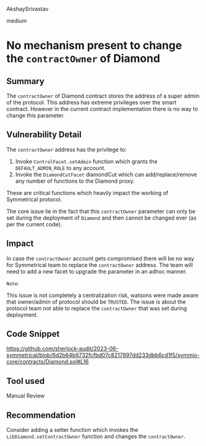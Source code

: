 AkshaySrivastav

medium

# No mechanism present to change the `contractOwner` of Diamond

## Summary
The `contractOwner` of Diamond contract stores the address of a super admin of the protocol. This address has extreme privileges over the smart contract. However in the current contract implementation there is no way to change this parameter.

## Vulnerability Detail
The `contractOwner` address has the privilege to:
1. Invoke `ControlFacet.setAdmin` function which grants the `DEFAULT_ADMIN_ROLE` to any account.
2. Invoke the `DiamondCutFacet` diamondCut which can add/replace/remove any number of functions to the Diamond proxy.

These are critical functions which heavily impact the working of Symmetrical protocol. 

The core issue lie in the fact that this `contractOwner` parameter can only be set during the deployment of `Diamond` and then cannot be changed ever (as per the current code).

## Impact
In case the `contractOwner` account gets compromised there will be no way for Symmetrical team to replace the `contractOwner` address. The team will need to add a new facet to upgrade the parameter in an adhoc manner.

`Note`:

This issue is not completely a centralization risk, watsons were made aware that owner/admin of protocol should be `TRUSTED`. The issue is about the protocol team not able to replace the `contractOwner` that was set during deployment.

## Code Snippet
https://github.com/sherlock-audit/2023-06-symmetrical/blob/6d2b64b6732fcfbd07c8217897dd233dbb6cd1f5/symmio-core/contracts/Diamond.sol#L16

## Tool used
Manual Review

## Recommendation
Consider adding a setter function which invokes the `LibDiamond.setContractOwner` function and changes the `contractOwner`.
